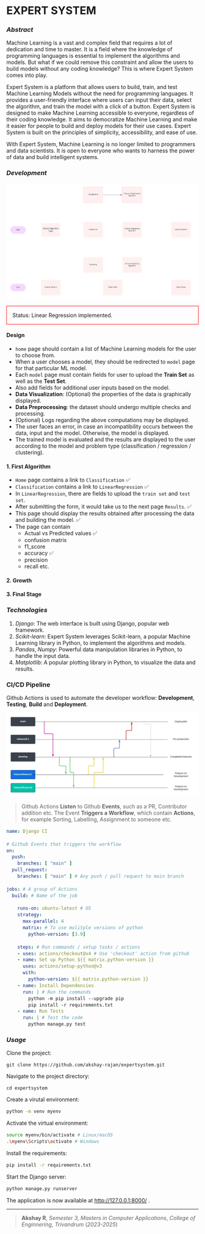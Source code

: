 # EXPERT SYSTEM

### *Abstract*

Machine Learning is a vast and complex field that requires a lot of dedication and time to master. 
It is a field where the knowledge of programming languages is essential to implement the algorithms and models. 
But what if we could remove this constraint and allow the users to build models without any coding knowledge? This is where Expert System comes into play. 

Expert System is a platform that allows users to build, train, and test Machine Learning Models without the need for programming languages. 
It provides a user-friendly interface where users can input their data, select the algorithm, and train the model with a click of a button. 
Expert System is designed to make Machine Learning accessible to everyone, regardless of their coding knowledge. 
It aims to democratize Machine Learning and make it easier for people to build and deploy models for their use cases. 
Expert System is built on the principles of simplicity, accessibility, and ease of use. 

With Expert System, Machine Learning is no longer limited to programmers and data scientists. 
It is open to everyone who wants to harness the power of data and build intelligent systems.

### *Development* 

![alt-text](./others/es_flow.png)

<div style="border: 1px solid red;padding: 15px;">
Status: Linear Regression implemented.
</div>

#### Design

- `home` page should contain a list of Machine Learning models for the user to choose from.
- When a user chooses a model, they should be redirected to `model` page for that particular ML model. 
- Each `model` page must contain fields for user to upload the **Train Set** as well as the **Test Set**.
- Also add fields for additional user inputs based on the model.
- **Data Visualization**: (Optional) the properties of the data is graphically displayed.
- **Data Preprocessing**: the dataset should undergo multiple checks and processing.
- (Optional) Logs regarding the above computations may be displayed.
- The user faces an error, in case an incompatibility occurs between the data, input and the model. Otherwise, the model is displayed.
- The trained model is evaluated and the results are displayed to the user according to the model and problem type (classification / regression / clustering).

#### 1. First Algorithm

- `Home` page contains a link to `Classification` ✅️
- `Classification` contains a link to `LinearRegression` ✅️
- In `LinearRegression`, there are fields to upload the `train set` and `test set`.
- After submitting the form, it would take us to the next page `Results`. ✅️
- This page should display the results obtained after processing the data and building the model. ✅️
- The page can contain 
    - Actual vs Predicted values ✅️
    - confusion matrix
    - f1_score 
    - accuracy ✅️
    - precision
    - recall etc.

#### 2. Growth 

#### 3. Final Stage


### *Technologies*

1. *Django*: The web interface is built using Django, popular web framework.
3. *Scikit-learn*: Expert System leverages Scikit-learn, a popular Machine Learning library in Python, to implement the algorithms and models.
4. *Pandas*, *Numpy*: Powerful data manipulation libraries in Python, to handle the input data.
5. *Matplotlib*: A popular plotting library in Python, to visualize the data and results.

### CI/CD Pipeline

Github Actions is used to automate the developer workflow:
**Development**, **Testing**, **Build** and **Deployment**.

![alt](./others/Workflow.jpeg)

> Github Actions **Listen** to Github **Events**, such as a PR, Contributor addition etc.
> The Event **Triggers a Workflow**, which contain **Actions**, for example Sorting, Labelling, Assignment to someone etc.

```yml
name: Django CI

# Github Events that triggers the workflow
on: 
  push:
    branches: [ "main" ] 
  pull_request:
    branches: [ "main" ] # Any push / pull request to main branch

jobs: # A group of Actions
  build: # Name of the job

    runs-on: ubuntu-latest # OS
    strategy:
      max-parallel: 4
      matrix: # To use mulitple versions of python
        python-version: [3.9]

    steps: # Run commands / setup tasks / actions
    - uses: actions/checkout@v4 # Use 'checkout' action from github
    - name: Set up Python ${{ matrix.python-version }}
      uses: actions/setup-python@v3
      with:
        python-version: ${{ matrix.python-version }}
    - name: Install Dependencies
      run: | # Run the commands
        python -m pip install --upgrade pip
        pip install -r requirements.txt
    - name: Run Tests
      run: | # Test the code
        python manage.py test
```

### *Usage*

Clone the project:
```
git clone https://github.com/akshay-rajan/expertsystem.git
```
Navigate to the project directory:
```
cd expertsystem
```
Create a virutal environment:
```bash
python -m venv myenv
```
Activate the virtual environment:
```bash
source myenv/bin/activate # Linux/macOS
.\myenv\Scripts\activate # Windows
```
Install the requirements:
```bash
pip install -r requirements.txt
```
Start the Django server:
```bash
python manage.py runserver
```
The application is now available at http://127.0.0.1:8000/ .


---

> **Akshay R**,
>*Semester 3, Masters in Computer Applications*,
>*College of Enginnering, Trivandrum*
>(*2023-2025*)